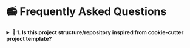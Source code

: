 # 📻 **Frequently Asked Questions**

<details>
<summary> <b> 🤔 1. Is this project structure/repository inspired from cookie-cutter project template? </b> </summary>
<ul>

<li>
In short, no. While there may be similarities in naming conventions, the Python Machine Learning Template was created based on the specific needs of machine learning projects, such as reinforcement learning, computer vision, and natural language processing. However, we do appreciate the Jupyter Notebook naming convention used in the cookie-cutter project template and we recommend that users should follow it.
</li>

<li>
Here it is:

Naming convention is a number (for ordering), the creator's initials, and a short `-` delimited description, e.g. `1.0-jqp-initial-data-exploration`. i.e., it follows a format of `<number>-<initials>-<short-description>`, e.g., `1.0-jqp-initial-data-exploration.ipynb`
</li>

</ul>

</details>
